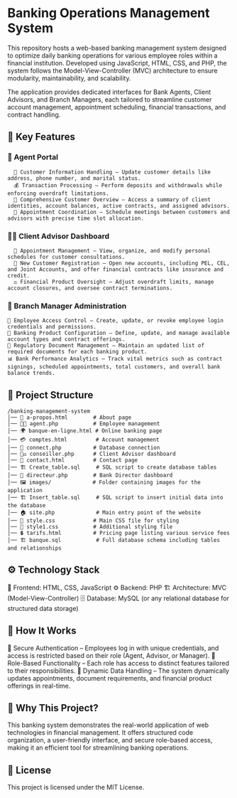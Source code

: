 # Banking Operations Management System

This repository hosts a web-based banking management system designed to optimize daily banking operations for various employee roles within a financial institution. Developed using JavaScript, HTML, CSS, and PHP, the system follows the Model-View-Controller (MVC) architecture to ensure modularity, maintainability, and scalability.

The application provides dedicated interfaces for Bank Agents, Client Advisors, and Branch Managers, each tailored to streamline customer account management, appointment scheduling, financial transactions, and contract handling.

## 🌟 Key Features
  ### 🏦 Agent Portal
      👤 Customer Information Handling – Update customer details like address, phone number, and marital status.
      💰 Transaction Processing – Perform deposits and withdrawals while enforcing overdraft limitations.
      📄 Comprehensive Customer Overview – Access a summary of client identities, account balances, active contracts, and assigned advisors.
      📅 Appointment Coordination – Schedule meetings between customers and advisors with precise time slot allocation.
  ### 👨‍💼 Client Advisor Dashboard
      📆 Appointment Management – View, organize, and modify personal schedules for customer consultations.
      🏦 New Customer Registration – Open new accounts, including PEL, CEL, and Joint Accounts, and offer financial contracts like insurance and credit.
      ⚖️ Financial Product Oversight – Adjust overdraft limits, manage account closures, and oversee contract terminations.
  ### 🏢 Branch Manager Administration
    🔑 Employee Access Control – Create, update, or revoke employee login credentials and permissions.
    📜 Banking Product Configuration – Define, update, and manage available account types and contract offerings.
    📝 Regulatory Document Management – Maintain an updated list of required documents for each banking product.
    📊 Bank Performance Analytics – Track vital metrics such as contract signings, scheduled appointments, total customers, and overall bank balance trends.

## 📂 Project Structure

```plaintext
/banking-management-system
│── 📜 a-propos.html        # About page  
│── 👨‍💻 agent.php           # Employee management  
│── 🌍 banque-en-ligne.html # Online banking page  
│── 💳 comptes.html         # Account management  
│── 🔌 connect.php          # Database connection  
│── 👨‍⚖️ conseiller.php      # Client Advisor dashboard  
│── 📧 contact.html         # Contact page  
│── 🏗️ Create_table.sql     # SQL script to create database tables  
│── 🏦 directeur.php        # Bank Director dashboard  
│── 🖼️ images/             # Folder containing images for the application  
│── 🏗️ Insert_table.sql     # SQL script to insert initial data into the database  
│── 🏠 site.php             # Main entry point of the website  
│── 🎨 style.css            # Main CSS file for styling  
│── 🎨 style1.css           # Additional styling file  
│── 💲 tarifs.html          # Pricing page listing various service fees  
│── 🏗️ banque.sql           # Full database schema including tables and relationships  
```

## ⚙️ Technology Stack
  🎨 Frontend: HTML, CSS, JavaScript
  ⚙️ Backend: PHP
  🏗️ Architecture: MVC (Model-View-Controller)
  🗄️ Database: MySQL (or any relational database for structured data storage)


## 🔑 How It Works
  🔐 Secure Authentication – Employees log in with unique credentials, and access is restricted based on their role (Agent, Advisor, or Manager).
  🚀 Role-Based Functionality – Each role has access to distinct features tailored to their responsibilities.
  📡 Dynamic Data Handling – The system dynamically updates appointments, document requirements, and financial product offerings in real-time.

## 🎯 Why This Project?
This banking system demonstrates the real-world application of web technologies in financial management. It offers structured code organization, a user-friendly interface, and secure role-based access, making it an efficient tool for streamlining banking operations.

## 📜 License
This project is licensed under the MIT License.

